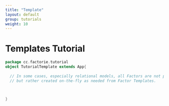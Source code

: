 ```yaml
---
title: "Template"
layout: default
group: tutorials
weight: 10
---
```



Templates Tutorial
==================

```scala
package cc.factorie.tutorial
object TutorialTemplate extends App{
  
  // In some cases, especially relational models, all Factors are not pre-created 
  // but rather created on-the-fly as needed from Factor Templates.
  
  

}
```
